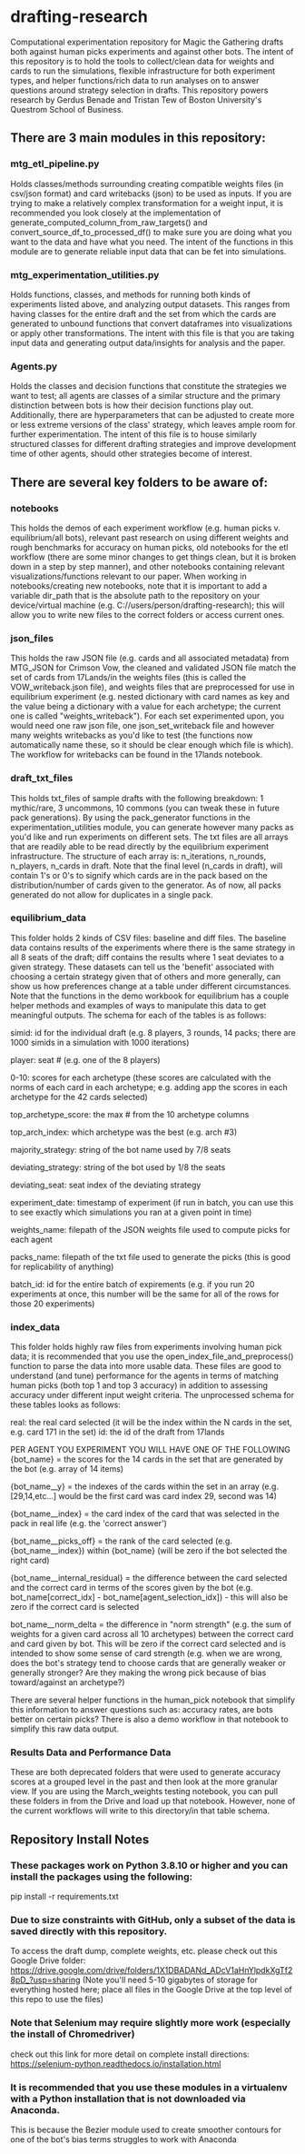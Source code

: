 # drafting-research
Computational experimentation repository for Magic the Gathering drafts both against human picks experiments and against other bots. The intent of this repository is to hold the tools to collect/clean data for weights and cards to run the simulations, flexible infrastructure for both experiment types, and helper functions/rich data to run analyses on to answer questions around strategy selection in drafts. This repository powers research by Gerdus Benade and Tristan Tew of Boston University's Questrom School of Business. 

## There are 3 main modules in this repository:

### mtg_etl_pipeline.py
Holds classes/methods surrounding creating compatible weights files (in csv/json format) and card writebacks (json) to be used as inputs. If you are trying to make a relatively complex transformation for a weight input, it is recommended you look closely at the implementation of generate_computed_column_from_raw_targets() and convert_source_df_to_processed_df() to make sure you are doing what you want to the data and have what you need. The intent of the functions in this module are to generate reliable input data that can be fet into simulations. 

### mtg_experimentation_utilities.py
Holds functions, classes, and methods for running both kinds of experiments listed above, and analyzing output datasets. This ranges from having classes for the entire draft and the set from which the cards are generated to unbound functions that convert dataframes into visualizations or apply other transformations. The intent with this file is that you are taking input data and generating output data/insights for analysis and the paper. 

### Agents.py
Holds the classes and decision functions that constitute the strategies we want to test; all agents are classes of a similar structure and the primary distinction between bots is how their decision functions play out. Additionally, there are hyperparameters that can be adjusted to create more or less extreme versions of the class' strategy, which leaves ample room for further experimentation. The intent of this file is to house similarly structured classes for different drafting strategies and improve development time of other agents, should other strategies become of interest. 

## There are several key folders to be aware of:

### notebooks
This holds the demos of each experiment workflow (e.g. human picks v. equilibrium/all bots), relevant past research on using different weights and rough benchmarks for accuracy on human picks, old notebooks for the etl workflow (there are some minor changes to get things clean, but it is broken down in a step by step manner), and other notebooks containing relevant visualizations/functions relevant to our paper. When working in notebooks/creating new notebooks, note that it is important to add a variable dir_path that is the absolute path to the repository on your device/virtual machine (e.g. C://users/person/drafting-research); this will allow you to write new files to the correct folders or access current ones. 

### json_files
This holds the raw JSON file (e.g. cards and all associated metadata) from MTG_JSON for Crimson Vow, the cleaned and validated JSON file match the set of cards from 17Lands/in the weights files (this is called the VOW_writeback.json file), and weights files that are preprocessed for use in equilibrium experiment (e.g. nested dictionary with card names as key and the value being a dictionary with a value for each archetype; the current one is called "weights_writeback"). For each set experimented upon, you would need one raw json file, one json_set_writeback file and however many weights writebacks as you'd like to test (the functions now automatically name these, so it should be clear enough which file is which). The workflow for writebacks can be found in the 17lands notebook.

### draft_txt_files
This holds txt_files of sample drafts with the following breakdown: 1 mythic/rare, 3 uncommons, 10 commons (you can tweak these in future pack generations). By using the pack_generator functions in the experimentation_utilities module, you can generate however many packs as you'd like and run experiments on different sets. The txt files are all arrays that are readily able to be read directly by the equilibrium experiment infrastructure. The structure of each array is: n_iterations, n_rounds, n_players, n_cards in draft. Note that the final level (n_cards in draft), will contain 1's or 0's to signify which cards are in the pack based on the distribution/number of cards given to the generator. As of now, all packs generated do not allow for duplicates in a single pack. 

### equilibrium_data
This folder holds 2 kinds of CSV files: baseline and diff files. The baseline data contains results of the experiments where there is the same strategy in all 8 seats of the draft; diff contains the results where 1 seat deviates to a given strategy. These datasets can tell us the 'benefit' associated with choosing a certain strategy given that of others and more generally, can show us how preferences change at a table under different circumstances. Note that the functions in the demo workbook for equilibrium has a couple helper methods and examples of ways to manipulate this data to get meaningful outputs. The schema for each of the tables is as follows:

simid: id for the individual draft (e.g. 8 players, 3 rounds, 14 packs; there are 1000 simids in a simulation with 1000 iterations)

player: seat # (e.g. one of the 8 players)

0-10: scores for each archetype (these scores are calculated with the norms of each card in each archetype; e.g. adding app the scores in each archetype for the 42 cards selected)

top_archetype_score: the max # from the 10 archetype columns

top_arch_index: which archetype was the best (e.g. arch #3)

majority_strategy: string of the bot name used by 7/8 seats 

deviating_strategy: string of the bot used by 1/8 the seats

deviating_seat: seat index of the deviating strategy

experiment_date: timestamp of experiment (if run in batch, you can use this to see exactly which simulations you ran at a given point in time)

weights_name: filepath of the JSON weights file used to compute picks for each agent

packs_name: filepath of the txt file used to generate the picks (this is good for replicability of anything)

batch_id: id for the entire batch of expirements (e.g. if you run 20 experiments at once, this number will be the same for all of the rows for those 20 experiments)

### index_data
This folder holds highly raw files from experiments involving human pick data; it is recommended that you use the open_index_file_and_preprocess() function to parse the data into more usable data. These files are good to understand (and tune) performance for the agents in terms of matching human picks (both top 1 and top 3 accuracy) in addition to assessing accuracy under different input weight criteria. The unprocessed schema for these tables looks as follows:

real: the real card selected (it will be the index within the N cards in the set, e.g. card 171 in the set)
id: the id of the draft from 17lands

PER AGENT YOU EXPERIMENT YOU WILL HAVE ONE OF THE FOLLOWING
{bot_name} = the scores for the 14 cards in the set that are generated by the bot (e.g. array of 14 items)

{bot_name__y} = the indexes of the cards within the set in an array (e.g. [29,14,etc...] would be the first card was card index 29, second was 14)

{bot_name__index} = the card index of the card that was selected in the pack in real life (e.g. the 'correct answer')

{bot_name__picks_off} = the rank of the card selected (e.g. {bot_name__index}) within {bot_name} (will be zero if the bot selected the right card)

{bot_name__internal_residual} = the difference between the card selected and the correct card in terms of the scores given by the bot (e.g. bot_name[correct_idx] - bot_name[agent_selection_idx]) - this will also be zero if the correct card is selected

bot_name__norm_delta = the difference in "norm strength" (e.g. the sum of weights for a given card across all 10 archetypes) between the correct card and card given by bot. This will be zero if the correct card selected and is intended to show some sense of card strength (e.g. when we are wrong, does the bot's strategy tend to choose cards that are generally weaker or generally stronger? Are they making the wrong pick because of bias toward/against an archetype?)

There are several helper functions in the human_pick notebook that simplify this information to answer questions such as: accuracy rates, are bots better on certain picks? There is also a demo workflow in that notebook to simplify this raw data output. 

### Results Data and Performance Data
These are both deprecated folders that were used to generate accuracy scores at a grouped level in the past and then look at the more granular view. If you are using the March_weights testing notebook, you can pull these folders in from the Drive and load up that notebook. However, none of the current workflows will write to this directory/in that table schema. 



## Repository Install Notes

### These packages work on Python 3.8.10 or higher and you can install the packages using the following:

pip install -r requirements.txt

### Due to size constraints with GitHub, only a subset of the data is saved directly with this repository. 
To access the draft dump, complete weights, etc. please check out this Google Drive folder: https://drive.google.com/drive/folders/1X1DBADANd_ADcV1aHnYlpdkXgTf28pD_?usp=sharing (Note you'll need 5-10 gigabytes of storage for everything hosted here; place all files in the Google Drive at the top level of this repo to use the files)

### Note that Selenium may require slightly more work (especially the install of Chromedriver)
check out this link for more detail on complete install directions: https://selenium-python.readthedocs.io/installation.html

### It is recommended that you use these modules in a virtualenv with a Python installation that is not downloaded via Anaconda. 
This is because the Bezier module used to create smoother contours for one of the bot's bias terms struggles to work with Anaconda 
